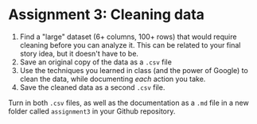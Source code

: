 # Assignment 3: Cleaning data

1. Find a "large" dataset (6+ columns, 100+ rows) that would require cleaning before you can analyze it. This can be related to your final story idea, but it doesn't have to be.
2. Save an original copy of the data as a `.csv` file
3. Use the techniques you learned in class (and the power of Google) to clean the data, while documenting _each_ action you take. 
4. Save the cleaned data as a second `.csv` file.

Turn in both `.csv` files, as well as the documentation as a `.md` file in a new folder called `assignment3` in your Github repository.
